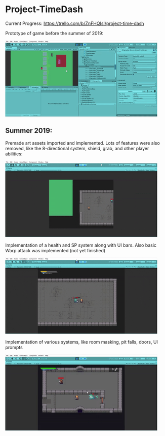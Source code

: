 # Project-TimeDash

Current Progress:
https://trello.com/b/ZnFHQIsI/project-time-dash

Prototype of game before the summer of 2019:

![](prototype.gif)

## Summer 2019:

Premade art assets imported and implemented. Lots of 
features were also removed, like the 8-directional system,
shield, grab, and other player abilities:

![](progress1.gif)

Implementation of a health and SP system along with 
UI bars. Also basic Warp attack was implemented (not yet finished)

![](progress2.gif)

Implementation of various systems, like room masking,
pit falls, doors, UI prompts

![](progress3.gif)

